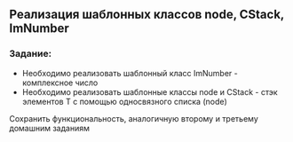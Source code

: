 ## Реализация шаблонных классов node<T>, CStack<T>, ImNumber
### Задание:
+ Необходимо реализовать шаблонный класс ImNumber - комплексное число
+ Необходимо реализовать шаблонные классы node<T> и CStack<T> - стэк элементов T с помощью односвязного списка (node)
        
Сохранить функциональность, аналогичную второму и третьему домашним заданиям

